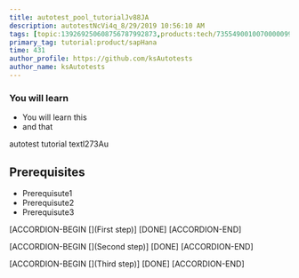```yaml
---
title: autotest_pool_tutorialJv88JA
description: autotestNcVi4q_8/29/2019 10:56:10 AM
tags: [topic:139269250608756787992873,products:tech/73554900100700000996,tutorial:experience/advanced]
primary_tag: tutorial:product/sapHana
time: 431
author_profile: https://github.com/ksAutotests
author_name: ksAutotests
---
```

### You will learn
- You will learn this
- and that

autotest tutorial textl273Au

## Prerequisites
- Prerequisute1
- Prerequisute2
- Prerequisute3

[ACCORDION-BEGIN [](First step)]
[DONE]
[ACCORDION-END]

[ACCORDION-BEGIN [](Second step)]
[DONE]
[ACCORDION-END]

[ACCORDION-BEGIN [](Third step)]
[DONE]
[ACCORDION-END]

